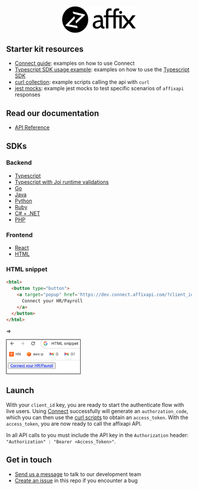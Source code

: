 <p align="center">
  <a href="https://affixapi.com">
    <img src='./dev-resources/Word__logo.png' width='200px'>
  </a>
</p>

## Starter kit resources

- [Connect guide](./connect): examples on how to use Connect
- [Typescript SDK usage example](./sdk-example): examples on how to use the [Typescript SDK](https://www.npmjs.com/package/@affixapi/api)
- [curl collection](./curl-collection): example scripts calling the api with `curl`
- [jest mocks](./jest-mocks): example jest mocks to test specific scenarios of `affixapi` responses

## Read our documentation

- [API Reference](https://docs.affixapi.com/)

## SDKs

### Backend
- [Typescript](https://www.npmjs.com/package/@affixapi/api)
- [Typescript with Joi runtime validations](https://www.npmjs.com/package/@affixapi/api-with-joi)
- [Go](https://pkg.go.dev/github.com/affixapi/go-sdk)
- [Java](https://central.sonatype.com/artifact/com.affixapi/api)
- [Python](https://pypi.org/p/affixapi/)
- [Ruby](https://rubygems.org/gems/affixapi)
- [C# + .NET](https://www.nuget.org/packages/AffixApi.Api)
- [PHP](https://packagist.org/packages/affixapi/api)

### Frontend
- [React](https://www.npmjs.com/package/@affixapi/connect-sdk)
- [HTML](https://github.com/affixapi/starter-kit?tab=readme-ov-file#html-snippet)

### HTML snippet

```html
<html>
  <button type="button">
    <a target="popup" href='https://dev.connect.affixapi.com/?client_id=[YOUR CLIENT ID]&mode=developer&scope=/2023-03-01/developer/company%20/2023-03-01/developer/identity%20/2023-03-01/developer/employee%20/2023-03-01/developer/employees%20/2023-03-01/developer/timesheets%20/2023-03-01/developer/time-off-entries%20/2023-03-01/developer/time-off-balances%20/2023-03-01/developer/payruns%20/2023-03-01/developer/payruns/:payrun_id%20/2023-03-01/developer/work-locations%20/2023-03-01/developer/groups%20&redirect_uri=https://affixapi.com'>
      Connect your HR/Payroll
    </a>
  </button>
</html>
```

=>

<a href="https://affixapi.com">
  <img src='./dev-resources/html-snippet.png' width='200px' border='1' style='border:1px solid #000000' >
</a>

## Launch

With your `client_id` key, you are ready to start the authenticate flow with
live users. Using [Connect](./connect) successfully will generate an
`authorzation_code`, which you can then use the [curl
scripts](./curl-collection) to obtain an `access_token`. With the
`access_token`, you are now ready to call the affixapi API.

In all API calls to you must include the API key in the `Authorization` header:
`"Authorization" : "Bearer <Access_Token>"`.

## Get in touch
- [Send us a message](mailto:hello@affixapi.com) to talk to our development team
- [Create an issue](https://github.com/affixapi/starter-kit/issues) in this repo if you encounter a bug
